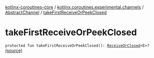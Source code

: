 [kotlinx-coroutines-core](../../index.md) / [kotlinx.coroutines.experimental.channels](../index.md) / [AbstractChannel](index.md) / [takeFirstReceiveOrPeekClosed](.)

# takeFirstReceiveOrPeekClosed

`protected fun takeFirstReceiveOrPeekClosed(): `[`ReceiveOrClosed`](-receive-or-closed/index.md)`<E>?` [(source)](http://github.com/kotlin/kotlinx.coroutines/tree/master/kotlinx-coroutines-core/src/main/kotlin/kotlinx/coroutines/experimental/channels/AbstractChannel.kt#L120)